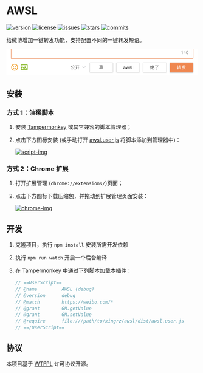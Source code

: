 AWSL
========

[![version][version-img]][script-url] [![license][license-img]][license-url] [![issues][issues-img]][issues-url] [![stars][stars-img]][stars-url] [![commits][commits-img]][commits-url]

给微博增加一键转发功能，支持配置不同的一键转发短语。

![](screenshot.png)

## 安装

### 方式 1：油猴脚本

1. 安装 [Tampermonkey](https://www.tampermonkey.net/) 或其它兼容的脚本管理器；
2. 点击下方图标安装 (或手动打开 [awsl.user.js][script-url] 将脚本添加到管理器中)：

   [![script-img]][script-url]

### 方式 2：Chrome 扩展

1. 打开扩展管理 (`chrome://extensions/`)页面；
2. 点击下方图标下载压缩包，并拖动到扩展管理页面安装：

   [![chrome-img]][chrome-url]

## 开发

1. 克隆项目，执行 `npm install` 安装所需开发依赖
2. 执行 `npm run watch` 开启一个后台编译
3. 在 Tampermonkey 中通过下列脚本加载本插件：

    ```js
    // ==UserScript==
    // @name         AWSL (debug)
    // @version      debug
    // @match        https://weibo.com/*
    // @grant        GM.getValue
    // @grant        GM.setValue
    // @require      file:///path/to/xingrz/awsl/dist/awsl.user.js
    // ==/UserScript==
    ```

## 协议

本项目基于 [WTFPL](LICENSE) 许可协议开源。

[version-img]: https://img.shields.io/github/v/tag/xingrz/awsl?label=version&sort=semver&style=flat-square
[license-img]: https://img.shields.io/github/license/xingrz/awsl?style=flat-square
[license-url]: LICENSE
[issues-img]: https://img.shields.io/github/issues/xingrz/awsl?style=flat-square
[issues-url]: https://github.com/xingrz/awsl/issues
[stars-img]: https://img.shields.io/github/stars/xingrz/awsl?style=flat-square
[stars-url]: https://github.com/xingrz/awsl/stargazers
[commits-img]: https://img.shields.io/github/last-commit/xingrz/awsl?style=flat-square
[commits-url]: https://github.com/xingrz/awsl/commits/master

[script-img]: https://img.shields.io/github/v/tag/xingrz/awsl?label=awsl&logo=tampermonkey&logoColor=white&sort=semver&style=for-the-badge
[script-url]: https://raw.githubusercontent.com/xingrz/awsl/master/awsl.user.js

[chrome-img]: https://img.shields.io/github/v/tag/xingrz/awsl?label=awsl&logo=google-chrome&logoColor=white&sort=semver&style=for-the-badge
[chrome-url]: https://github.com/xingrz/awsl/archive/refs/heads/master.zip
